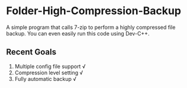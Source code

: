# Folder-High-Compression-Backup
A simple program that calls 7-zip to perform a highly compressed file backup.
You can even easily run this code using Dev-C++.
## Recent Goals
1. Multiple config file support  √
2. Compression level setting     √
3. Fully automatic backup        √
